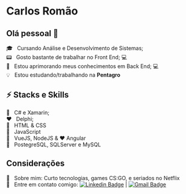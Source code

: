 <!--
**carl0sR0ma0/carl0sR0ma0** is a ✨ _special_ ✨ repository because its `README.md` (this file) appears on your GitHub profile.

Here are some ideas to get you started:

- 🔭 I’m currently working on ...
- 🌱 I’m currently learning ...
- 👯 I’m looking to collaborate on ...
- 🤔 I’m looking for help with ...
- 💬 Ask me about ...
- 📫 How to reach me: ...
- 😄 Pronouns: ...
- ⚡ Fun fact: ...
-->

# Carlos Romão
## Olá pessoal 👋
 :mortar_board: &nbsp; Cursando Análise e Desenvolvimento de Sistemas;
 <br />:pager: &nbsp; Gosto bastante de trabalhar no Front End; :computer:
 <br />:electric_plug: &nbsp; Estou aprimorando meus conhecimentos em Back End; :computer:
 <br />:bulb: &nbsp; Estou estudando/trabalhando na **Pentagro**
 
## :zap: Stacks e Skills
 :purple_heart: &nbsp; C# e Xamarin;
 <br />:heart: &nbsp; Delphi;
 <br />:large_blue_diamond: &nbsp; HTML & CSS
 <br />:yellow_heart: &nbsp; JavaScript
 <br />:green_heart: &nbsp; VueJS, NodeJS & :heart: Angular
 <br />:game_die: &nbsp; PostegreSQL, SQLServer e MySQL
 
## Considerações
 💬  &nbsp; Sobre mim: Curto tecnologias, games CS:GO, e seriados no Netflix
 <br />:email: &nbsp; Entre em contato comigo: [![Linkedin Badge](https://img.shields.io/badge/-CarlosRomao-blue?style=flat-square&logo=Linkedin&logoColor=white&link=https://www.linkedin.com/in/carlos-rom%C3%A3o-22ba15bb/)](https://www.linkedin.com/in/carlos-rom%C3%A3o-22ba15bb/)
|
  [![Gmail Badge](https://img.shields.io/badge/-cvpromao@gmail.com-c14438?style=flat-square&logo=Gmail&logoColor=white&link=mailto:cvpromao@gmail.com)](mailto:cvpromao@gmail.com)
